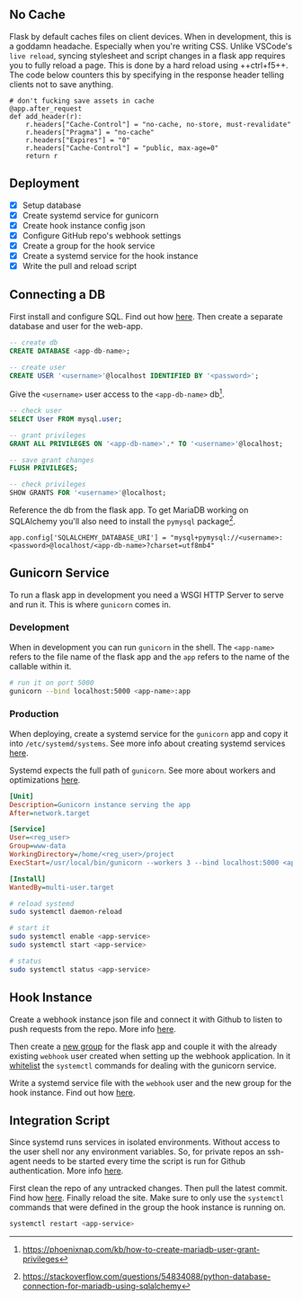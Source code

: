 ## No Cache

Flask by default caches files on client devices. When in development, this is a goddamn headache. Especially when you're writing CSS. Unlike VSCode's `live reload`, syncing stylesheet and script changes in a flask app requires you to fully reload a page. This is done by a hard reload using ++ctrl+f5++. The code below counters this by specifying in the response header telling clients not to save anything.

``` py3
# don't fucking save assets in cache
@app.after_request
def add_header(r):
    r.headers["Cache-Control"] = "no-cache, no-store, must-revalidate"
    r.headers["Pragma"] = "no-cache"
    r.headers["Expires"] = "0"
    r.headers["Cache-Control"] = "public, max-age=0"
    return r
```

## Deployment

- [x] Setup database
- [x] Create systemd service for gunicorn
- [x] Create hook instance config json
- [x] Configure GitHub repo's webhook settings
- [x] Create a group for the hook service
- [x] Create a systemd service for the hook instance
- [x] Write the pull and reload script

## Connecting a DB

First install and configure SQL. Find out how [here](../SQL). Then create a separate database and user for the web-app.

``` sql
-- create db
CREATE DATABASE <app-db-name>;

-- create user
CREATE USER '<username>'@localhost IDENTIFIED BY '<password>';
```

Give the `<username>` user access to the `<app-db-name>` db[^1].

``` sql
-- check user
SELECT User FROM mysql.user;

-- grant privileges
GRANT ALL PRIVILEGES ON '<app-db-name>'.* TO '<username>'@localhost;

-- save grant changes
FLUSH PRIVILEGES;

-- check privileges
SHOW GRANTS FOR '<username>'@localhost;
```

Reference the db from the flask app. To get MariaDB working on SQLAlchemy you'll also need to install the `pymysql` package[^2].

``` py3
app.config['SQLALCHEMY_DATABASE_URI'] = "mysql+pymysql://<username>:<password>@localhost/<app-db-name>?charset=utf8mb4"
```

## Gunicorn Service

To run a flask app in development you need a WSGI HTTP Server to serve and run it. This is where `gunicorn` comes in. 

### Development

When in development you can run `gunicorn` in the shell. The `<app-name>` refers to the file name of the flask app and the `app` refers to the name of the callable within it.

``` bash
# run it on port 5000
gunicorn --bind localhost:5000 <app-name>:app
```

### Production

When deploying, create a systemd service for the `gunicorn` app and copy it into `/etc/systemd/systems`. See more info about creating systemd services [here](). 

Systemd expects the full path of `gunicorn`. See more about workers and optimizations [here](https://medium.com/building-the-system/gunicorn-3-means-of-concurrency-efbb547674b7).

``` ini
[Unit]
Description=Gunicorn instance serving the app
After=network.target

[Service]
User=<reg_user>
Group=www-data
WorkingDirectory=/home/<reg_user>/project
ExecStart=/usr/local/bin/gunicorn --workers 3 --bind localhost:5000 <app-name>:app

[Install]
WantedBy=multi-user.target
```

``` bash
# reload systemd
sudo systemctl daemon-reload

# start it
sudo systemctl enable <app-service>
sudo systemctl start <app-service>

# status
sudo systemctl status <app-service>
```

## Hook Instance

Create a webhook instance json file and connect it with Github to listen to push requests from the repo. More info [here](../webhooks/#setup).

Then create a [new group](../general/#groups) for the flask app and couple it with the already existing `webhook` user created when setting up the webhook application. In it [whitelist](../general/#whitelisting) the `systemctl` commands for dealing with the gunicorn service.

Write a systemd service file with the `webhook` user and the new group for the hook instance. Find out how [here](../webhooks/#systemd-service).

## Integration Script

Since systemd runs services in isolated environments. Without access to the user shell nor any environment variables. So, for private repos an ssh-agent needs to be started every time the script is run for Github authentication. More info [here](../git/#automated-deployment).

First clean the repo of any untracked changes. Then pull the latest commit. Find how [here](). Finally reload the site. Make sure to only use the `systemctl` commands that were defined in the group the hook instance is running on. 

``` bash
systemctl restart <app-service>
```

[^1]: https://phoenixnap.com/kb/how-to-create-mariadb-user-grant-privileges
[^2]: https://stackoverflow.com/questions/54834088/python-database-connection-for-mariadb-using-sqlalchemy

